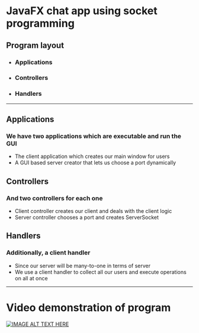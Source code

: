 # JavaFX chat app using socket programming

## Program layout
* ### Applications
* ### Controllers
* ### Handlers
---
## Applications

### We have two applications which are executable and run the GUI
* The client application which creates our main window for users
* A GUI based server creator that lets us choose a port dynamically

## Controllers
### And two controllers for each one
* Client controller creates our client and deals with the client logic
* Server controller chooses a port and creates ServerSocket

## Handlers
### Additionally, a client handler
* Since our server will be many-to-one in terms of server
* We use a client handler to collect all our users and execute operations on all at once

---
# Video demonstration of program
[![IMAGE ALT TEXT HERE](https://img.youtube.com/vi/GLn3UDUhidQ/0.jpg)](https://www.youtube.com/watch?v=GLn3UDUhidQ)
